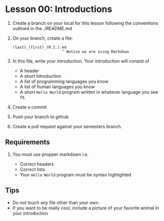 # Lesson 00: Introductions

1. Create a branch on your local for this lesson following the conventions outlined in the ./README.md
2. On your branch, create a file:
    
    ```
    (last)_(first)_(M.I.).md
                          ^ Notice we are using Markdown
    ```

3. In this file, write your introduction. Your introduction will consist of

    * A header
    * A short Introduction
    * A list of programming languages you know
    * A list of human languages you know
    * A short `Hello World` program written in whatever language you see fit.

4. Create a commit
5. Push your branch to github
6. Create a pull request against your semesters branch. 


## Requirements 

1. You must use propper markdown i.e.

    * Correct headers
    * Correct lists
    * Your `Hello World` program must be syntax highlighted


## Tips

* Do not touch any file other than your own. 
* If you want to be really cool, include a picture of your favorite animal in your introduction